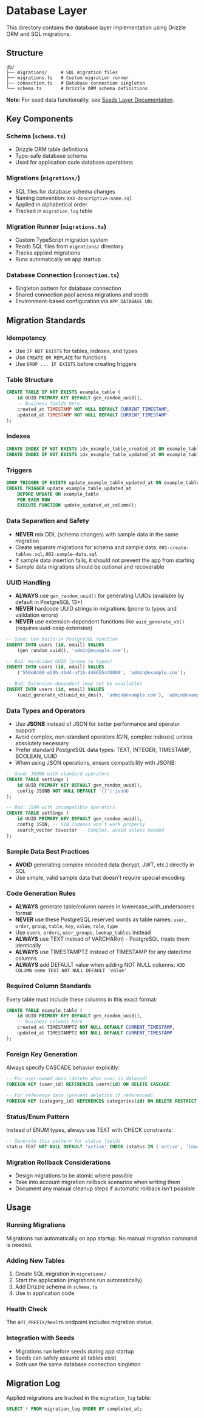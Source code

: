 # Database Layer

This directory contains the database layer implementation using Drizzle ORM and SQL migrations.

## Structure

```
db/
├── migrations/     # SQL migration files
├── migrations.ts   # Custom migration runner
├── connection.ts   # Database connection singleton
└── schema.ts       # Drizzle ORM schema definitions
```

**Note**: For seed data functionality, see [Seeds Layer Documentation](../seeds/README.md).

## Key Components

### Schema (`schema.ts`)

- Drizzle ORM table definitions
- Type-safe database schema
- Used for application code database operations

### Migrations (`migrations/`)

- SQL files for database schema changes
- Naming convention: `XXX-descriptive-name.sql`
- Applied in alphabetical order
- Tracked in `migration_log` table

### Migration Runner (`migrations.ts`)

- Custom TypeScript migration system
- Reads SQL files from `migrations/` directory
- Tracks applied migrations
- Runs automatically on app startup

### Database Connection (`connection.ts`)

- Singleton pattern for database connection
- Shared connection pool across migrations and seeds
- Environment-based configuration via `APP_DATABASE_URL`

## Migration Standards

### Idempotency

- Use `IF NOT EXISTS` for tables, indexes, and types
- Use `CREATE OR REPLACE` for functions
- Use `DROP ... IF EXISTS` before creating triggers

### Table Structure

```sql
CREATE TABLE IF NOT EXISTS example_table (
    id UUID PRIMARY KEY DEFAULT gen_random_uuid(),
    -- business fields here --
    created_at TIMESTAMP NOT NULL DEFAULT CURRENT_TIMESTAMP,
    updated_at TIMESTAMP NOT NULL DEFAULT CURRENT_TIMESTAMP
);
```

### Indexes

```sql
CREATE INDEX IF NOT EXISTS idx_example_table_created_at ON example_table(created_at);
CREATE INDEX IF NOT EXISTS idx_example_table_updated_at ON example_table(updated_at);
```

### Triggers

```sql
DROP TRIGGER IF EXISTS update_example_table_updated_at ON example_table;
CREATE TRIGGER update_example_table_updated_at
    BEFORE UPDATE ON example_table
    FOR EACH ROW
    EXECUTE FUNCTION update_updated_at_column();
```

### Data Separation and Safety

- **NEVER** mix DDL (schema changes) with sample data in the same migration
- Create separate migrations for schema and sample data: `001-create-tables.sql`, `002-sample-data.sql`
- If sample data insertion fails, it should not prevent the app from starting
- Sample data migrations should be optional and recoverable

### UUID Handling

- **ALWAYS** use `gen_random_uuid()` for generating UUIDs (available by default in PostgreSQL 13+)
- **NEVER** hardcode UUID strings in migrations (prone to typos and validation errors)
- **NEVER** use extension-dependent functions like `uuid_generate_v5()` (requires uuid-ossp extension)

```sql
-- Good: Use built-in PostgreSQL function
INSERT INTO users (id, email) VALUES
    (gen_random_uuid(), 'admin@example.com');

-- Bad: Hardcoded UUID (prone to typos)
INSERT INTO users (id, email) VALUES
    ('550e8400-e29b-41d4-a716-446655440000', 'admin@example.com');

-- Bad: Extension-dependent (may not be available)
INSERT INTO users (id, email) VALUES
    (uuid_generate_v5(uuid_ns_dns(), 'admin@example.com'), 'admin@example.com');
```

### Data Types and Operators

- Use **JSONB** instead of JSON for better performance and operator support
- Avoid complex, non-standard operators (GIN, complex indexes) unless absolutely necessary
- Prefer standard PostgreSQL data types: TEXT, INTEGER, TIMESTAMP, BOOLEAN, UUID
- When using JSON operations, ensure compatibility with JSONB:

```sql
-- Good: JSONB with standard operators
CREATE TABLE settings (
    id UUID PRIMARY KEY DEFAULT gen_random_uuid(),
    config JSONB NOT NULL DEFAULT '{}'::jsonb
);

-- Bad: JSON with incompatible operators
CREATE TABLE settings (
    id UUID PRIMARY KEY DEFAULT gen_random_uuid(),
    config JSON, -- GIN indexes won't work properly
    search_vector tsvector -- Complex, avoid unless needed
);
```

### Sample Data Best Practices

- **AVOID** generating complex encoded data (bcrypt, JWT, etc.) directly in SQL
- Use simple, valid sample data that doesn't require special encoding

### Code Generation Rules

- **ALWAYS** generate table/column names in lowercase_with_underscores format
- **NEVER** use these PostgreSQL reserved words as table names: `user`, `order`, `group`, `table`, `key`, `value`, `role`, `type`
- Use `users`, `orders`, `user_groups`, `lookup_tables` instead
- **ALWAYS** use TEXT instead of VARCHAR(n) - PostgreSQL treats them identically
- **ALWAYS** use TIMESTAMPTZ instead of TIMESTAMP for any date/time columns
- **ALWAYS** add DEFAULT value when adding NOT NULL columns: `ADD COLUMN name TEXT NOT NULL DEFAULT 'value'`

### Required Column Standards

Every table must include these columns in this exact format:

```sql
CREATE TABLE example_table (
    id UUID PRIMARY KEY DEFAULT gen_random_uuid(),
    -- business columns here --
    created_at TIMESTAMPTZ NOT NULL DEFAULT CURRENT_TIMESTAMP,
    updated_at TIMESTAMPTZ NOT NULL DEFAULT CURRENT_TIMESTAMP
);
```

### Foreign Key Generation

Always specify CASCADE behavior explicitly:

```sql
-- For user-owned data (delete when user is deleted)
FOREIGN KEY (user_id) REFERENCES users(id) ON DELETE CASCADE

-- For reference data (prevent deletion if referenced)
FOREIGN KEY (category_id) REFERENCES categories(id) ON DELETE RESTRICT
```

### Status/Enum Pattern

Instead of ENUM types, always use TEXT with CHECK constraints:

```sql
-- Generate this pattern for status fields
status TEXT NOT NULL DEFAULT 'active' CHECK (status IN ('active', 'inactive', 'pending'))
```

### Migration Rollback Considerations

- Design migrations to be atomic where possible
- Take into account migration rollback scenarios when writing them
- Document any manual cleanup steps if automatic rollback isn't possible

## Usage

### Running Migrations

Migrations run automatically on app startup. No manual migration command is needed.

### Adding New Tables

1. Create SQL migration in `migrations/`
2. Start the application (migrations run automatically)
3. Add Drizzle schema in `schema.ts`
4. Use in application code

### Health Check

The `API_PREFIX/health` endpoint includes migration status.

### Integration with Seeds

- Migrations run before seeds during app startup
- Seeds can safely assume all tables exist
- Both use the same database connection singleton

## Migration Log

Applied migrations are tracked in the `migration_log` table:

```sql
SELECT * FROM migration_log ORDER BY completed_at;
```
